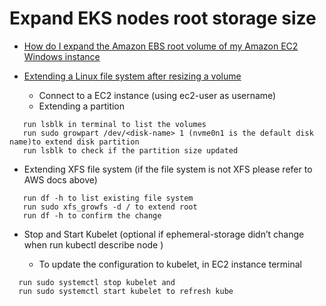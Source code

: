 # Expand EKS nodes root storage size
* [How do I expand the Amazon EBS root volume of my Amazon EC2 Windows instance](https://aws.amazon.com/premiumsupport/knowledge-center/expand-ebs-root-volume-windows/)
* [Extending a Linux file system after resizing a volume](https://docs.aws.amazon.com/AWSEC2/latest/UserGuide/recognize-expanded-volume-linux.html)

  * Connect to a EC2 instance (using ec2-user as username)
  * Extending a partition
```
   run lsblk in terminal to list the volumes
   run sudo growpart /dev/<disk-name> 1 (nvme0n1 is the default disk name)to extend disk partition  
   run lsblk to check if the partition size updated
```
  * Extending XFS file system (if the file system is not XFS please refer to AWS docs above)
```   
   run df -h to list existing file system  
   run sudo xfs_growfs -d / to extend root 
   run df -h to confirm the change
```
* Stop and Start Kubelet (optional if ephemeral-storage didn’t change when run kubectl describe node <node-name> )
  * To update the configuration to kubelet, in EC2 instance terminal
```
  run sudo systemctl stop kubelet and 
  run sudo systemctl start kubelet to refresh kube
```